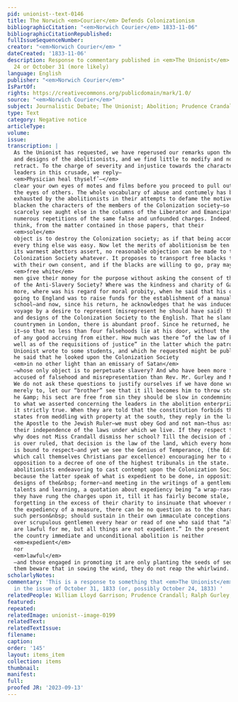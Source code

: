 ```yaml
---
pid: unionist--text-0146
title: The Norwich <em>Courier</em> Defends Colonizationism
bibliographicCitation: "<em>Norwich Courier</em> 1833-11-06"
bibliographicCitationRepublished: 
fullIssueSequenceNumber: 
creator: "<em>Norwich Courier</em> "
dateCreated: '1833-11-06'
description: Response to commentary published in <em>The Unionist</em> either October
  24 or October 31 (more likely)
language: English
publisher: "<em>Norwich Courier</em>"
IsPartOf: 
rights: https://creativecommons.org/publicdomain/mark/1.0/
source: "<em>Norwich Courier</em>"
subject: Journalistic Debate; The Unionist; Abolition; Prudence Crandall
type: Text
category: Negative notice
articleType: 
volume: 
issue: 
transcription: |
  As the Unionist has requested, we have reperused our remarks upon the conduct
  and designs of the abolitionists, and we find little to modify and nothing to
  retract. To the charge of severity and injustice towards the characters of the
  leaders in this crusade, we reply—
  <em>Physician heal thyselfˆ–</em>
  clear your own eyes of motes and films before you proceed to pull out beams from
  the eyes of others. The whole vocabulary of abuse and contumely has been
  exhausted by the abolitionists in their attempts to defame the motives and
  blacken the characters of the members of the Colonization society—so that now we
  scarcely see aught else in the columns of the Liberator and Emancipator, but
  numerous repetitions of the same false and unfounded charges. Indeed, one would
  think, from the matter contained in those papers, that their
  <em>sole</em>
  object is to destroy the Colonization society; as if that being accomplished,
  every thing else was easy. Now let the merits of abolitionism be ten times what
  its warmest abettors assert, no reasonable objection can be made to the
  Colonization Society whatever. It proposes to transport free blacks to Africa
  with their own consent, and if the blacks are willing to go, pray may not
  <em>free white</em>
  men give their money for the purpose without asking the consent of the President
  of the Anti-Slavery Society? Where was the kindness and charity of Garrison, yea
  more, where was his regard for moral probity, when he said that his object in
  going to England was to raise funds for the establishment of a manual labor
  school—and now, since his return, he acknowledges that he was induced to the
  voyage by a desire to represent (misrepresent he should have said) the object
  and designs of the Colonization Society to the English. That he slandered his
  countrymen in London, there is abundant proof. Since he returned, he denies
  it—so that no less than four falsehoods lie at his door, without the possibility
  of any good accruing from either. How much was there “of the law of kindness as
  well as of the requisitions of justice” in the latter which the patron of the
  Unionist wrote to some students, and which he requested might be published; when
  he said that he looked upon the Colonization Society
  <em>in no other light than an emissary of Satan</em>
  —whose only object is to perpetuate slavery? And who have been more frequently
  accused of falsehood and misrepresentation than Rev. Mr. Gurley and Mr. Finley?
  We do not ask these questions to justify ourselves if we have done wrong, but
  merely to, let our “brother” see that it ill becomes him to throw stones. Till
  he &amp; his sect are free from sin they should be slow in condemning others. As
  to what we asserted concerning the leaders in the abolition enterprize, we deem
  it strictly true. When they are told that the constitution forbids the free
  states from meddling with property at the south, they reply in the language of
  the Apostle to the Jewish Ruler—we must obey God and not man—thus asserting
  their independence of the laws under which we live. If they respect the laws,
  why does not Miss Crandall dismiss her school? Till the decision of Judge Dagget
  is over ruled, that decision is the law of the land, which every honest citizen
  is bound to respect—and yet we see the Genius of Temperance, (the Editors of
  which call themselves Christians par excellence) encouraging her to continue in
  opposition to a decree of one of the highest tribunals in the state. We find the
  abolitionists endeavoring to cast contempt upon the Colonization Society,
  because the latter speak of what is expedient to be done, in opposition to the
  designs of the&nbsp; former—and meeting in the writings of a gentleman of
  talents and learning, a quotation about expediency being “a wrap-rascal,”
  they have rung the charges upon it, till it has fairly become stale, not
  forgetting in the excess of their charity to insinuate that whoever may doubt of
  the expediency of a measure, there can be no question as to the character which
  such person&nbsp; should sustain in their own immaculate conceptions. Did these
  over scrupulous gentlemen every hear or read of one who said that “all things
  are lawful for me, but all things are not expedient.” In the present state of
  the country immediate and unconditional abolition is neither
  <em>expedient</em>
  nor
  <em>lawful</em>
  —and those engaged in promoting it are only planting the seeds of sedition. Let
  them beware that in sowing the wind, they do not reap the whirlwind.
scholarlyNotes: 
commentary: 'This is a response to something that <em>The Unionist</em> published
  in the issue of October 31, 1833 (or, possibly October 24, 1833) '
relatedPeople: William Lloyd Garrison; Prudence Crandall; Ralph Gurley; Robert Finley
featured: 
repeated: 
relatedImage: unionist--image-0199
relatedText: 
relatedTextIssue: 
filename: 
caption: 
order: '145'
layout: items_item
collection: items
thumbnail: 
manifest: 
full: 
proofed JR: '2023-09-13'
---
```

